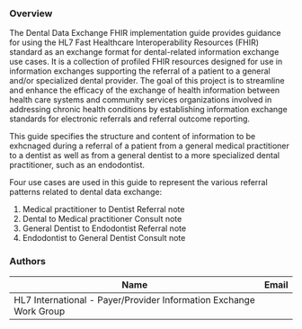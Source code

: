 ### Overview

The Dental Data Exchange FHIR implementation guide provides guidance for using the HL7 Fast Healthcare Interoperability Resources (FHIR) standard as an exchange format for dental-related information exchange use cases. It is a collection of profiled FHIR resources designed for use in information exchanges supporting the referral of a patient to a general and/or specialized dental provider. The goal of this project is to streamline and enhance the efficacy of the exchange of health information between health care systems and community services organizations involved in addressing chronic health conditions by establishing information exchange standards for electronic referrals and referral outcome reporting.

This guide specifies the structure and content of information to be exhcnaged during a referral of a patient from a general medical practitioner to a dentist as well as from a general dentist to a more specialized dental practitioner, such as an endodontist. 

Four use cases are used in this guide to represent the various referral patterns related to dental data exchange:
1. Medical practitioner to Dentist Referral note
2. Dental to Medical practitioner Consult note
3. General Dentist to Endodontist Referral note
4. Endodontist to General Dentist Consult note



### Authors

<table>
<thead>
<tr>
<th>Name</th>
<th>Email</th>
</tr>
</thead>
<tbody>
<tr>
<td>HL7 International - Payer/Provider Information Exchange Work Group</td>
<td></td>
</tr>
</tbody>
</table>


